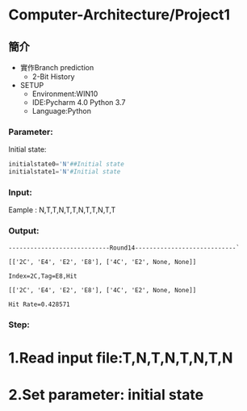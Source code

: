 # Computer-Architecture/Project1
## 簡介
* 實作Branch prediction
  * 2-Bit History
* SETUP
  * Environment:WIN10
  * IDE:Pycharm 4.0 Python 3.7
  * Language:Python
### Parameter:
Initial state:
```py    
initialstate0='N'##Initial state
initialstate1='N'#Initial state
```
### Input: 
Eample : N,T,T,N,T,T,N,T,T,N,T,T
### Output: 

    ----------------------------Round14----------------------------`

    [['2C', 'E4', 'E2', 'E8'], ['4C', 'E2', None, None]]

    Index=2C,Tag=E8,Hit

    [['2C', 'E4', 'E2', 'E8'], ['4C', 'E2', None, None]]

    Hit Rate=0.428571
### Step:
# 1.Read input file:T,N,T,N,T,N,T,N

# 2.Set parameter: initial state
